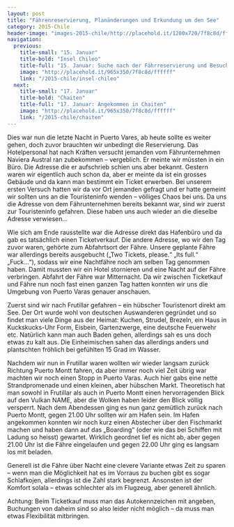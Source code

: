 ```yaml
---
layout: post
title: "Fährenreservierung, Planänderungen und Erkundung um den See"
category: 2015-Chile
header-image: "images-2015-chile/http://placehold.it/1280x720/7f8c8d/ffffff"
navigation:
  previous:
    title-small: "15. Januar"
    title-bold: "Insel Chileo"
    title-full: "15. Januar: Suche nach der Fährreservierung und Besuch der Insel Chileo"
    image: "http://placehold.it/965x350/7f8c8d/ffffff"
    link: "/2015-chile/insel-chileo"
  next:
    title-small: "17. Januar"
    title-bold: "Chaiten"
    title-full: "17. Januar: Angekommen in Chaiten"
    image: "http://placehold.it/965x350/7f8c8d/ffffff"
    link: "/2015-chile/chaiten"
---
```

Dies war nun die letzte Nacht in Puerto Vares, ab heute sollte es weiter gehen, doch zuvor brauchten wir unbedingt die Reservierung. Das Hotelpersonal hat nach Kräften versucht jemanden vom Fährunternehmen Naviera Austral ran zubekommen – vergeblich. Er meinte wir müssten in ein Büro. Die Adresse die er aufschrieb schien uns aber bekannt. Gestern waren wir eigentlich auch schon da, aber er meinte da ist ein grosses Gebäude und da kann man bestimmt ein Ticket erwerben. Bei unserem ersten Versuch hatten wir da vor Ort jemanden gefragt und er hatte gemeint wir sollten uns an die Touristeninfo wenden – völliges Chaos bei uns. Da uns die Adresse von dem Fährunternehmen bereits bekannt war, sind wir zuerst zur Touristeninfo gefahren. Diese haben uns auch wieder an die dieselbe Adresse verwiesen...

Wie sich am Ende rausstellte war die Adresse direkt das Hafenbüro und da gab es tatsächlich einen Ticketverkauf. Die andere Adresse, wo wir den Tag zuvor waren, gehörte zum Abfahrtsort der Fähre. Unsere geplante Fähre war allerdings bereits ausgebucht („Two Tickets, please.“ „Its full.“ „Fuck…“), sodass wir eine Nachtfähre noch am selben Tag genommen haben. Damit mussten wir ein Hotel stornieren und eine Nacht auf der Fähre verbringen. Abfahrt der Fähre war Mitternacht. Da wir zwischen Ticketkauf und Fähre nun noch fast einen ganzen Tag hatten konnten wir uns die Umgebung von Puerto Varas genauer anschauen. 

Zuerst sind wir nach Frutillar gefahren – ein hübscher Touristenort direkt am See. Der Ort wurde wohl von deutschen Auswanderen gegründet und so findet man viele Dinge aus der Heimat: Kuchen, Strudel, Brezeln, ein Haus in Kuckskucks-Uhr Form, Eisbein, Gartenzwerge, eine deutsche Feuerwehr etc. Natürlich kann man auch Baden gehen, allerdings sah es uns doch etwas zu kalt aus. Die Einheimischen sahen das allerdings anders und plantschten fröhlich bei gefühlten 15 Grad im Wasser. 

Nachdem wir nun in Frutillar waren wollten wir wieder langsam zurück Richtung Puerto Montt fahren, da aber immer noch viel Zeit übrig war machten wir noch einen Stopp in Puerto Varas. Auch hier gabs eine nette Strandpromenade und einen kleinen, aber hübschen Markt. Theoretisch hat man sowohl in Frutillar als auch in Puerto Montt einen hervorragenden Blick auf den Vulkan NAME, aber die Wolken haben leider den Blick völlig versperrt. 
Nach dem Abendessen ging es nun ganz gemütlich zurück nach Puerto Montt, gegen 21.00 Uhr sollten wir am Hafen sein. Im Hafen angekommen konnten wir noch kurz einen Abstecher über den Fischmarkt machen und haben dann auf das „Boarding“ (oder wie das bei Schiffen mit Ladung so heisst) gewartet. Wirklich geordnet lief es nicht ab, aber gegen 21.00 Uhr ist die Fähre eingelaufen und gegen 22.00 Uhr ging es langsam los mit beladen.  

Generell ist die Fähre über Nacht eine clevere Variante etwas Zeit zu sparen – wenn man die Möglichkeit hat es im Vorraus zu buchen gibt es sogar Schlafkojen, allerdings ist die Zahl stark begrenzt. Ansonsten ist der Komfort solala – etwas schlechter als im Flugzeug, aber generell ähnlich. 

Achtung: Beim Ticketkauf muss man das Autokennzeichen mit angeben, Buchungen von daheim sind so also leider nicht möglich – da muss man etwas Flexibilität mitbringen. 